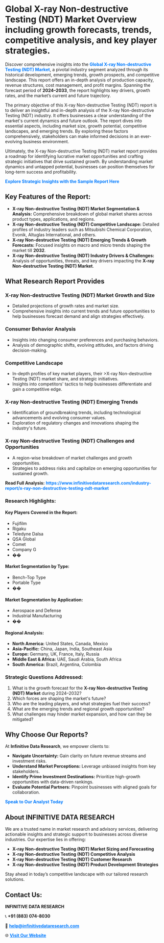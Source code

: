 <h1>Global X-ray Non-destructive Testing (NDT) Market Overview including growth forecasts, trends, competitive analysis, and key player strategies.</h1>
<p>
Discover comprehensive insights into the 
<a href="https://www.infinitivedataresearch.com/industry-report/x-ray-non-destructive-testing-ndt-market" rel="dofollow" style="color: #007BFF; text-decoration: none;"><strong>Global X-ray Non-destructive Testing (NDT) Market</strong></a>, a pivotal industry segment analyzed through its historical development, emerging trends, growth prospects, and competitive landscape. This report offers an in-depth analysis of production capacity, revenue structures, cost management, and profit margins. Spanning the forecast period of <strong>2024–2033</strong>, the report highlights key drivers, growth rates, and the market’s current and future trajectory.
</p>
<p>
The primary objective of this X-ray Non-destructive Testing (NDT) report is to deliver an insightful and in-depth analysis of the X-ray Non-destructive Testing (NDT) industry. It offers businesses a clear understanding of the market's current dynamics and future outlook. The report dives into essential aspects, including market size, growth potential, competitive landscapes, and emerging trends. By exploring these factors comprehensively, stakeholders can make informed decisions in an ever-evolving business environment.
</p>
<p>
Ultimately, the X-ray Non-destructive Testing (NDT) market report provides a roadmap for identifying lucrative market opportunities and crafting strategic initiatives that drive sustained growth. By understanding market dynamics and untapped potential, businesses can position themselves for long-term success and profitability.
</p>
<p>
<a href="https://www.infinitivedataresearch.com/request-sample/reportId=109696" style="color: #007BFF; text-decoration: none;"><strong>Explore Strategic Insights with the Sample Report Here</strong></a>
</p>

<h2>Key Features of the Report:</h2>
<ul>
<li><strong>X-ray Non-destructive Testing (NDT) Market Segmentation & Analysis:</strong> Comprehensive breakdown of global market shares across product types, applications, and regions.</li>
<li><strong>X-ray Non-destructive Testing (NDT) Competitive Landscape:</strong> Detailed profiles of industry leaders such as Mitsubishi Chemical Corporation, Evonik, Altuglas International, and others.</li>
<li><strong>X-ray Non-destructive Testing (NDT) Emerging Trends & Growth Forecasts:</strong> Focused insights on macro and micro trends shaping the market till <strong>2032</strong>.</li>
<li><strong>X-ray Non-destructive Testing (NDT) Industry Drivers & Challenges:</strong> Analysis of opportunities, threats, and key drivers impacting the <strong>X-ray Non-destructive Testing (NDT) Market</strong>.</li>
</ul>

<h2>What Research Report Provides</h2>
<h3>X-ray Non-destructive Testing (NDT) Market Growth and Size</h3>
<ul>
<li>Detailed projections of growth rates and market size.</li>
<li>Comprehensive insights into current trends and future opportunities to help businesses forecast demand and align strategies effectively.</li>
</ul>

<h3>Consumer Behavior Analysis</h3>
<ul>
<li>Insights into changing consumer preferences and purchasing behaviors.</li>
<li>Analysis of demographic shifts, evolving attitudes, and factors driving decision-making.</li>
</ul>

<h3>Competitive Landscape</h3>
<ul>
<li>In-depth profiles of key market players, their >X-ray Non-destructive Testing (NDT) market share, and strategic initiatives.</li>
<li>Insights into competitors' tactics to help businesses differentiate and gain a competitive edge.</li>
</ul>

<h3>X-ray Non-destructive Testing (NDT) Emerging Trends</h3>
<ul>
<li>Identification of groundbreaking trends, including technological advancements and evolving consumer values.</li>
<li>Exploration of regulatory changes and innovations shaping the industry's future.</li>
</ul>

<h3>X-ray Non-destructive Testing (NDT) Challenges and Opportunities</h3>
<ul>
<li>A region-wise breakdown of market challenges and growth opportunities.</li>
<li>Strategies to address risks and capitalize on emerging opportunities for sustained growth.</li>
</ul>
<p><strong>Read Full Analysis:</strong> <a href="https://www.infinitivedataresearch.com/industry-report/x-ray-non-destructive-testing-ndt-market" rel="dofollow" style="color: #007BFF; text-decoration: none;"><strong>https://www.infinitivedataresearch.com/industry-report/x-ray-non-destructive-testing-ndt-market</strong></a></p>
<h3>Research Highlights:</h3>
<h4>Key Players Covered in the Report:</h4>
<ul><li>Fujifilm</li><li>Rigaku</li><li>Teledyne Dalsa</li><li>QSA Global</li><li>Comet</li><li>Company G</li><li>��</li></ul>
<h4>Market Segmentation by Type:</h4>
<ul><li>Bench-Top Type</li><li>Portable Type</li><li>��</li></ul>
<h4>Market Segmentation by Application:</h4>
<ul><li>Aerospace and Defense</li><li>Industrial Manufacturing</li><li>��</li></ul>

<h4>Regional Analysis:</h4>
<ul>
<li><strong>North America:</strong> United States, Canada, Mexico</li>
<li><strong>Asia-Pacific:</strong> China, Japan, India, Southeast Asia</li>
<li><strong>Europe:</strong> Germany, UK, France, Italy, Russia</li>
<li><strong>Middle East & Africa:</strong> UAE, Saudi Arabia, South Africa</li>
<li><strong>South America:</strong> Brazil, Argentina, Colombia</li>
</ul>

<h3>Strategic Questions Addressed:</h3>
<ol>
<li>What is the growth forecast for the <strong>X-ray Non-destructive Testing (NDT) Market</strong> during 2024–2032?</li>
<li>Which forces are shaping the market's future?</li>
<li>Who are the leading players, and what strategies fuel their success?</li>
<li>What are the emerging trends and regional growth opportunities?</li>
<li>What challenges may hinder market expansion, and how can they be mitigated?</li>
</ol>

<h2>Why Choose Our Reports?</h2>
<p>At <strong>Infinitive Data Research</strong>, we empower clients to:</p>
<ul>
<li><strong>Navigate Uncertainty:</strong> Gain clarity on future revenue streams and investment risks.</li>
<li><strong>Understand Market Perceptions:</strong> Leverage unbiased insights from key stakeholders.</li>
<li><strong>Identify Prime Investment Destinations:</strong> Prioritize high-growth opportunities with data-driven rankings.</li>
<li><strong>Evaluate Potential Partners:</strong> Pinpoint businesses with aligned goals for collaboration.</li>
</ul>
<p><a href="https://www.infinitivedataresearch.com/industry-report/x-ray-non-destructive-testing-ndt-market" rel="dofollow" style="color: #007BFF; text-decoration: none;"><strong>Speak to Our Analyst Today</strong></a></p>

<h2>About INFINITIVE DATA RESEARCH</h2>
<p>We are a trusted name in market research and advisory services, delivering actionable insights and strategic support to businesses across diverse industries. Our expertise lies in offering:</p>
<ul>
<li><strong>X-ray Non-destructive Testing (NDT) Market Sizing and Forecasting</strong></li>
<li><strong>X-ray Non-destructive Testing (NDT) Competitive Analysis</strong></li>
<li><strong>X-ray Non-destructive Testing (NDT) Customer Research</strong></li>
<li><strong>X-ray Non-destructive Testing (NDT) Product Development Strategies</strong></li>
</ul>
<p>Stay ahead in today’s competitive landscape with our tailored research solutions.</p>

<h2>Contact Us:</h2>
<p><strong>INFINITIVE DATA RESEARCH</strong></p>
<p>📞 <strong>+91 (883) 074-8030</strong></p>
<p>📧 <strong><a href="mailto:help@infinitivedataresearch.com" style="color: #007BFF;">help@infinitivedataresearch.com</a></strong></p>
<p>🌐 <strong><a href="https://www.infinitivedataresearch.com" rel="dofollow" style="color: #007BFF;">Visit Our Website</a></strong></p>